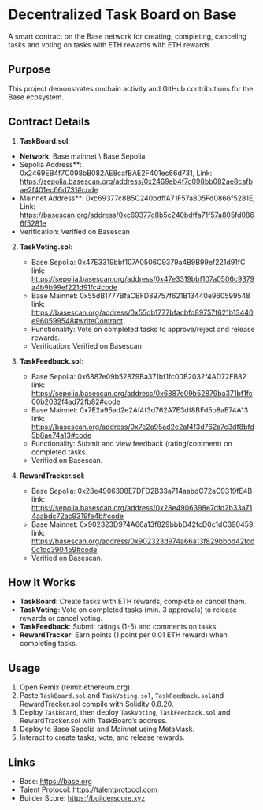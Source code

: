 # Decentralized Task Board on Base

A smart contract on the Base network for creating, completing, canceling tasks and voting on tasks with ETH rewards with ETH rewards.

## Purpose
This project demonstrates onchain activity and GitHub contributions for the Base ecosystem.

## Contract Details
1. **TaskBoard.sol**:
- **Network**: Base mainnet \ Base Sepolia
- Sepolia Address**: 0x2469EB4f7C098bB082AE8cafBAE2F401ec66d731, Link: https://sepolia.basescan.org/address/0x2469eb4f7c098bb082ae8cafbae2f401ec66d731#code
- Mainnet Address**: 0xc69377c8B5C240bdffA71F57a805Fd0866f5281E, Link: https://basescan.org/address/0xc69377c8b5c240bdffa71f57a805fd0866f5281e
- Verification: Verified on Basescan

2. **TaskVoting.sol**:
   - Base Sepolia: 0x47E3319bbf107A0506C9379a4B9B99ef221d91fC   link: https://sepolia.basescan.org/address/0x47e3319bbf107a0506c9379a4b9b99ef221d91fc#code
   - Base Mainnet: 0x55dB1777BfaCBFD89757f621B13440e960599548        link: https://basescan.org/address/0x55db1777bfacbfd89757f621b13440e960599548#writeContract
   - Functionality: Vote on completed tasks to approve/reject and release rewards.
   - Verification: Verified on Basescan

3. **TaskFeedback.sol**:
   - Base Sepolia: 0x6887e09b52879Ba371bf1fc00B2032f4AD72FB82  link: https://sepolia.basescan.org/address/0x6887e09b52879ba371bf1fc00b2032f4ad72fb82#code
   - Base Mainnet: 0x7E2a95ad2e2Af4f3d762A7E3df8BFd5b8aE74A13  link: https://basescan.org/address/0x7e2a95ad2e2af4f3d762a7e3df8bfd5b8ae74a13#code
   - Functionality: Submit and view feedback (rating/comment) on completed tasks.
   - Verified on Basescan.
  
4. **RewardTracker.sol**:
   - Base Sepolia: 0x28e4906398E7DFD2B33a714aabdC72aC9319fE4B  link: https://sepolia.basescan.org/address/0x28e4906398e7dfd2b33a714aabdc72ac9319fe4b#code
   - Base Mainnet: 0x902323D974A66a13f829bbbD42fcD0c1dC390459  link: https://basescan.org/address/0x902323d974a66a13f829bbbd42fcd0c1dc390459#code
   - Verified on Basescan.
       
## How It Works
- **TaskBoard**: Create tasks with ETH rewards, complete or cancel them.
- **TaskVoting**: Vote on completed tasks (min. 3 approvals) to release rewards or cancel voting.
- **TaskFeedback**: Submit ratings (1-5) and comments on tasks.
- **RewardTracker**: Earn points (1 point per 0.01 ETH reward) when completing tasks.


## Usage
1. Open Remix (remix.ethereum.org).
2. Paste `TaskBoard.sol` and `TaskVoting.sol`, `TaskFeedback.sol`and RewardTracker.sol compile with Solidity 0.8.20.
3. Deploy `TaskBoard`, then deploy `TaskVoting`, `TaskFeedback.sol` and RewardTracker.sol with TaskBoard’s address.
4. Deploy to Base Sepolia and Mainnet using MetaMask.
5. Interact to create tasks, vote, and release rewards.

## Links
- Base: https://base.org
- Talent Protocol: https://talentprotocol.com
- Builder Score: https://builderscore.xyz

